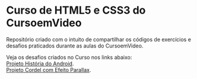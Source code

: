 # Curso de HTML5 e CSS3 do CursoemVideo

Repositório criado com o intuito de compartilhar os códigos de exercícios e desafios praticados durante as aulas do CursoemVideo.

Veja os desafios criados no Curso nos links abaixo:
<br>
<a href="https://brunoeduaardo.github.io/html-css/desafios/d010/desafio/android.html" target="_blank">Projeto História do Android</a>.
<br>
<a href="https://brunoeduaardo.github.io/projeto-cordel/" target="_blank">Projeto Cordel com Efeito Parallax</a>.
